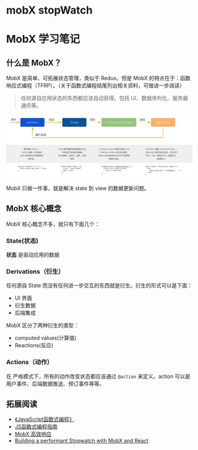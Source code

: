 # mobX stopWatch
# MobX 学习笔记
## 什么是 MobX？
MobX 是简单、可拓展状态管理，类似于 Redux。但是 MobX 的特点在于：函数响应式编程（TFRP）。（关于函数式编程结尾列出相关资料，可做进一步阅读）
>任何源自应用状态的东西都应该自动获得。包括 UI、数据序列化、服务器通讯等。

![](screenshots/mobx.png)

MobX 只做一件事，就是解决 state 到 view 的数据更新问题。


## MobX 核心概念
MobX 核心概念不多，就只有下面几个：
### State(状态)
**状态** 是驱动应用的数据
### Derivations（衍生）
任何源自 State 而没有任何进一步交互的东西就是衍生。衍生的形式可以是下面：
* UI 界面
* 衍生数据
* 后端集成

MobX 区分了两种衍生的类型：
* computed values(计算值)
* Reactions(反应)

### Actions（动作）
在 严格模式下，所有的动作改变状态都应该通过 `@action` 来定义。action 可以是用户事件、后端数据推送、预订事件等等。


## 拓展阅读
* [《JavaScript函数式编程》](https://book.douban.com/subject/26579320/)
* [JS函数式编程指南](http://t.cn/RyZdymZ)
* [MobX 高效响应](http://t.cn/RoSl1oO)
* [Building a performant Stopwatch with MobX and React](http://t.cn/R5KszrG)
